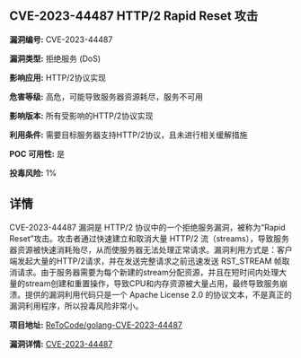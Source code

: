 ## CVE-2023-44487 HTTP/2 Rapid Reset 攻击

**漏洞编号:** CVE-2023-44487

**漏洞类型:** 拒绝服务 (DoS)

**影响应用:** HTTP/2协议实现

**危害等级:** 高危，可能导致服务器资源耗尽，服务不可用

**影响版本:** 所有受影响的HTTP/2协议实现

**利用条件:** 需要目标服务器支持HTTP/2协议，且未进行相关缓解措施

**POC 可用性:** 是

**投毒风险:** 1%

## 详情

CVE-2023-44487 漏洞是 HTTP/2 协议中的一个拒绝服务漏洞，被称为“Rapid Reset”攻击。攻击者通过快速建立和取消大量 HTTP/2 流（streams），导致服务器资源被快速消耗殆尽，从而使服务器无法处理正常请求。漏洞利用方式是：客户端发起大量的HTTP/2请求，并在发送完整请求之前迅速发送 RST_STREAM 帧取消请求。由于服务器需要为每个新建的stream分配资源，并且在短时间内处理大量的stream创建和重置操作，导致CPU和内存资源被大量占用，最终导致服务崩溃。提供的漏洞利用代码只是一个 Apache License 2.0 的协议文本，不是真正的漏洞利用程序，所以投毒风险非常小。

**项目地址:** [ReToCode/golang-CVE-2023-44487](https://github.com/ReToCode/golang-CVE-2023-44487)

**漏洞详情:** [CVE-2023-44487](https://nvd.nist.gov/vuln/detail/CVE-2023-44487)